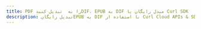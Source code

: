 ---title: PDF را به  تبدیل کنیدDIF، EPUB به DIF مبدل رایگان یا Curl SDKdescription: تبدیل رایگانEPUB به DIF با استفاده از Curl Cloud APIs & SDK همچنین اسناد PDF را در Cloud ایجاد، ویرایش و رندر کنید.---